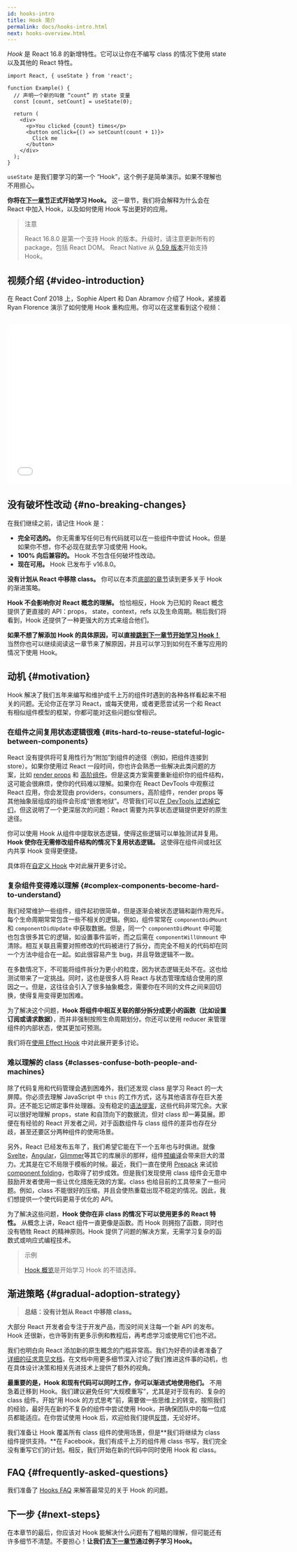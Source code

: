 ```yaml
---
id: hooks-intro
title: Hook 简介
permalink: docs/hooks-intro.html
next: hooks-overview.html
---
```


*Hook* 是 React 16.8 的新增特性。它可以让你在不编写 class 的情况下使用 state 以及其他的 React 特性。

```js{4,5}
import React, { useState } from 'react';

function Example() {
  // 声明一个新的叫做 “count” 的 state 变量
  const [count, setCount] = useState(0);

  return (
    <div>
      <p>You clicked {count} times</p>
      <button onClick={() => setCount(count + 1)}>
        Click me
      </button>
    </div>
  );
}
```

`useState` 是我们要学习的第一个 “Hook”，这个例子是简单演示。如果不理解也不用担心。

**你将在[下一章节](/docs/hooks-overview.html)正式开始学习 Hook。** 这一章节，我们将会解释为什么会在 React 中加入 Hook，以及如何使用 Hook 写出更好的应用。

>注意
>
>React 16.8.0 是第一个支持 Hook 的版本。升级时，请注意更新所有的 package，包括 React DOM。
>React Native 从 [0.59 版本](https://facebook.github.io/react-native/blog/2019/03/12/releasing-react-native-059)开始支持 Hook。

## 视频介绍 {#video-introduction}

在 React Conf 2018 上，Sophie Alpert 和 Dan Abramov 介绍了 Hook，紧接着 Ryan Florence 演示了如何使用 Hook 重构应用。你可以在这里看到这个视频：

<br>

<iframe width="650" height="366" src="//www.youtube.com/embed/dpw9EHDh2bM" frameborder="0" allowfullscreen></iframe>

## 没有破坏性改动 {#no-breaking-changes}

在我们继续之前，请记住 Hook 是：

* **完全可选的。** 你无需重写任何已有代码就可以在一些组件中尝试 Hook。但是如果你不想，你不必现在就去学习或使用 Hook。
* **100% 向后兼容的。** Hook 不包含任何破坏性改动。
* **现在可用。** Hook 已发布于 v16.8.0。

**没有计划从 React 中移除 class。** 你可以在本页[底部的章节](#gradual-adoption-strategy)读到更多关于 Hook 的渐进策略。

**Hook 不会影响你对 React 概念的理解。** 恰恰相反，Hook 为已知的 React 概念提供了更直接的 API：props， state，context，refs 以及生命周期。稍后我们将看到，Hook 还提供了一种更强大的方式来组合他们。

**如果不想了解添加 Hook 的具体原因，可以直接[跳到下一章节开始学习 Hook！](/docs/hooks-overview.html)** 当然你也可以继续阅读这一章节来了解原因，并且可以学习到如何在不重写应用的情况下使用 Hook。

## 动机 {#motivation}

Hook 解决了我们五年来编写和维护成千上万的组件时遇到的各种各样看起来不相关的问题。无论你正在学习 React，或每天使用，或者更愿尝试另一个和 React 有相似组件模型的框架，你都可能对这些问题似曾相识。

### 在组件之间复用状态逻辑很难 {#its-hard-to-reuse-stateful-logic-between-components}

React 没有提供将可复用性行为“附加”到组件的途径（例如，把组件连接到 store）。如果你使用过 React 一段时间，你也许会熟悉一些解决此类问题的方案，比如 [render props](/docs/render-props.html) 和 [高阶组件](/docs/higher-order-components.html)。但是这类方案需要重新组织你的组件结构，这可能会很麻烦，使你的代码难以理解。如果你在 React DevTools 中观察过 React 应用，你会发现由 providers，consumers，高阶组件，render props 等其他抽象层组成的组件会形成“嵌套地狱”。尽管我们可以[在 DevTools 过滤掉它们](https://github.com/facebook/react-devtools/pull/503)，但这说明了一个更深层次的问题：React 需要为共享状态逻辑提供更好的原生途径。

你可以使用 Hook 从组件中提取状态逻辑，使得这些逻辑可以单独测试并复用。**Hook 使你在无需修改组件结构的情况下复用状态逻辑。** 这使得在组件间或社区内共享 Hook 变得更便捷。

具体将在[自定义 Hook](/docs/hooks-custom.html) 中对此展开更多讨论。

### 复杂组件变得难以理解 {#complex-components-become-hard-to-understand}

我们经常维护一些组件，组件起初很简单，但是逐渐会被状态逻辑和副作用充斥。每个生命周期常常包含一些不相关的逻辑。例如，组件常常在 `componentDidMount` 和 `componentDidUpdate` 中获取数据。但是，同一个 `componentDidMount` 中可能也包含很多其它的逻辑，如设置事件监听，而之后需在 `componentWillUnmount` 中清除。相互关联且需要对照修改的代码被进行了拆分，而完全不相关的代码却在同一个方法中组合在一起。如此很容易产生 bug，并且导致逻辑不一致。

在多数情况下，不可能将组件拆分为更小的粒度，因为状态逻辑无处不在。这也给测试带来了一定挑战。同时，这也是很多人将 React 与状态管理库结合使用的原因之一。但是，这往往会引入了很多抽象概念，需要你在不同的文件之间来回切换，使得复用变得更加困难。

为了解决这个问题，**Hook 将组件中相互关联的部分拆分成更小的函数（比如设置订阅或请求数据）**，而并非强制按照生命周期划分。你还可以使用 reducer 来管理组件的内部状态，使其更加可预测。

我们将在[使用 Effect Hook](/docs/hooks-effect.html#tip-use-multiple-effects-to-separate-concerns) 中对此展开更多讨论。

### 难以理解的 class {#classes-confuse-both-people-and-machines}

除了代码复用和代码管理会遇到困难外，我们还发现 class 是学习 React 的一大屏障。你必须去理解 JavaScript 中 `this` 的工作方式，这与其他语言存在巨大差异。还不能忘记绑定事件处理器。没有稳定的[语法提案](https://babeljs.io/docs/en/babel-plugin-transform-class-properties/)，这些代码非常冗余。大家可以很好地理解 props，state 和自顶向下的数据流，但对 class 却一筹莫展。即便在有经验的 React 开发者之间，对于函数组件与 class 组件的差异也存在分歧，甚至还要区分两种组件的使用场景。

另外，React 已经发布五年了，我们希望它能在下一个五年也与时俱进。就像 [Svelte](https://svelte.dev/)，[Angular](https://angular.io/)，[Glimmer](https://glimmerjs.com/)等其它的库展示的那样，组件[预编译](https://en.wikipedia.org/wiki/Ahead-of-time_compilation)会带来巨大的潜力。尤其是在它不局限于模板的时候。最近，我们一直在使用 [Prepack](https://prepack.io/) 来试验 [component folding](https://github.com/facebook/react/issues/7323)，也取得了初步成效。但是我们发现使用 class 组件会无意中鼓励开发者使用一些让优化措施无效的方案。class 也给目前的工具带来了一些问题。例如，class 不能很好的压缩，并且会使热重载出现不稳定的情况。因此，我们想提供一个使代码更易于优化的 API。

为了解决这些问题，**Hook 使你在非 class 的情况下可以使用更多的 React 特性。** 从概念上讲，React 组件一直更像是函数。而 Hook 则拥抱了函数，同时也没有牺牲 React 的精神原则。Hook 提供了问题的解决方案，无需学习复杂的函数式或响应式编程技术。

>示例
>
>[Hook 概览](/docs/hooks-overview.html)是开始学习 Hook 的不错选择。

## 渐进策略 {#gradual-adoption-strategy}

>**总结：没有计划从 React 中移除 class。**

大部分 React 开发者会专注于开发产品，而没时间关注每一个新 API 的发布。Hook 还很新，也许等到有更多示例和教程后，再考虑学习或使用它们也不迟。

我们也明白向 React 添加新的原生概念的门槛非常高。我们为好奇的读者准备了[详细的征求意见文档](https://github.com/reactjs/rfcs/pull/68)，在文档中用更多细节深入讨论了我们推进这件事的动机，也在具体设计决策和相关先进技术上提供了额外的视角。

**最重要的是，Hook 和现有代码可以同时工作，你可以渐进式地使用他们。** 不用急着迁移到 Hook。我们建议避免任何“大规模重写”，尤其是对于现有的、复杂的 class 组件。开始“用 Hook 的方式思考”前，需要做一些思维上的转变。按照我们的经验，最好先在新的不复杂的组件中尝试使用 Hook，并确保团队中的每一位成员都能适应。在你尝试使用 Hook 后，欢迎给我们提供[反馈](https://github.com/facebook/react/issues/new)，无论好坏。

我们准备让 Hook 覆盖所有 class 组件的使用场景，但是**我们将继续为 class 组件提供支持。**在 Facebook，我们有成千上万的组件用 class 书写，我们完全没有重写它们的计划。相反，我们开始在新的代码中同时使用 Hook 和 class。

## FAQ {#frequently-asked-questions}

我们准备了 [Hooks FAQ](/docs/hooks-faq.html) 来解答最常见的关于 Hook 的问题。

## 下一步 {#next-steps}

在本章节的最后，你应该对 Hook 能解决什么问题有了粗略的理解，但可能还有许多细节不清楚。不要担心！**让我们去[下一章节](/docs/hooks-overview.html)通过例子学习 Hook。**
